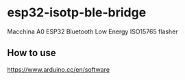 # esp32-isotp-ble-bridge
Macchina A0 ESP32 Bluetooth Low Energy ISO15765 flasher

## How to use

https://www.arduino.cc/en/software
